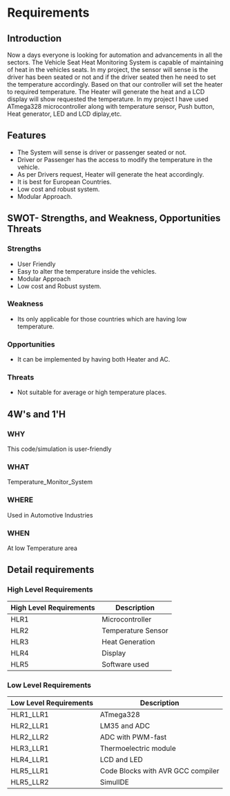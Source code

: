 # Requirements

## Introduction
Now a days everyone is looking for automation and advancements in all the sectors. The Vehicle Seat Heat Monitoring System is capable of maintaining of heat in the vehicles seats.
In my project, the sensor will sense is the driver has been seated or not and if the driver seated then he need to set the temperature accordingly. Based on that our controller will set the heater to required temperature. The Heater will generate the heat and a LCD display will show requested the temperature. In my project I have used ATmega328 microcontroller along with temperature sensor, Push button, Heat generator, LED and LCD diplay,etc.

## Features
-   The System will sense is driver or passenger seated or not.
-   Driver or Passenger has the access to modify the temperature in the vehicle.
-   As per Drivers request, Heater will generate the heat accordingly.
-   It is best for European Countries.
-   Low cost and robust system.
-   Modular Approach.

## SWOT- Strengths, and Weakness, Opportunities Threats
### Strengths
-   User Friendly
-   Easy to alter the temperature inside the vehicles.
-   Modular Approach
-   Low cost and Robust system.

### Weakness
-   Its only applicable for those countries which are having low temperature.
### Opportunities
-   It can be implemented by having both Heater and AC.
### Threats
-   Not suitable for average or high temperature places.

## 4W's and 1'H
### **WHY** 
This code/simulation is user-friendly
### **WHAT** 
Temperature_Monitor_System
### **WHERE** 
Used in Automotive Industries
### **WHEN** 
At low Temperature area

## Detail requirements
### High Level Requirements
| High Level Requirements      | Description |
| ----------- | ----------- |
| HLR1      | Microcontroller   |
| HLR2   | Temperature Sensor|
| HLR3   | Heat Generation|
| HLR4   | Display|
| HLR5   | Software used|

### Low Level Requirements
| Low Level Requirements      | Description |
| ----------- | ----------- |
| HLR1_LLR1      | ATmega328     |
| HLR2_LLR1   | LM35 and ADC|
| HLR2_LLR2   | ADC with PWM-fast|
| HLR3_LLR1   | Thermoelectric module|
| HLR4_LLR1   |LCD and LED|
| HLR5_LLR1   | Code Blocks with AVR GCC compiler |
| HLR5_LLR2   | SimulIDE |
